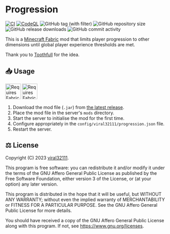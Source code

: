 # Progression

[![CI](https://github.com/viral32111/progression/actions/workflows/ci.yml/badge.svg)](https://github.com/viral32111/progression/actions/workflows/ci.yml)
[![CodeQL](https://github.com/viral32111/progression/actions/workflows/codeql.yml/badge.svg)](https://github.com/viral32111/progression/actions/workflows/codeql.yml)
![GitHub tag (with filter)](https://img.shields.io/github/v/tag/viral32111/progression?label=Latest)
![GitHub repository size](https://img.shields.io/github/repo-size/viral32111/progression?label=Size)
![GitHub release downloads](https://img.shields.io/github/downloads/viral32111/progression/total?label=Downloads)
![GitHub commit activity](https://img.shields.io/github/commit-activity/m/viral32111/progression?label=Commits)

This is a [Minecraft Fabric](https://fabricmc.net/) mod that limits player progression to other dimensions until global player experience thresholds are met.

Thank you to [Toothfull](https://github.com/toothfull) for the idea.

## 📥 Usage

<a href="https://modrinth.com/mod/fabric-api/"><img src="https://github.com/viral32111/discord-relay/assets/19510403/2e0d32ee-b4aa-4d93-9388-4a45639c4a96" height="48" alt="Requires Fabric API"></a>
<a href="https://modrinth.com/mod/fabric-language-kotlin"><img src="https://github.com/viral32111/discord-relay/assets/19510403/ab7b8cbb-ff80-4359-8fc9-13a2cf62c4bf" height="48" alt="Requires Fabric Language Kotlin"></a>
<br>

1. Download the mod file (`.jar`) from [the latest release](https://github.com/viral32111/progression/releases/latest).
2. Place the mod file in the server's `mods` directory.
3. Start the server to initialise the mod for the first time.
3. Configure appropriately in the `config/viral32111/progression.json` file.
4. Restart the server.

## ⚖️ License

Copyright (C) 2023 [viral32111](https://viral32111.com).

This program is free software: you can redistribute it and/or modify
it under the terms of the GNU Affero General Public License as
published by the Free Software Foundation, either version 3 of the
License, or (at your option) any later version.

This program is distributed in the hope that it will be useful,
but WITHOUT ANY WARRANTY; without even the implied warranty of
MERCHANTABILITY or FITNESS FOR A PARTICULAR PURPOSE. See the
GNU Affero General Public License for more details.

You should have received a copy of the GNU Affero General Public License
along with this program. If not, see https://www.gnu.org/licenses.
